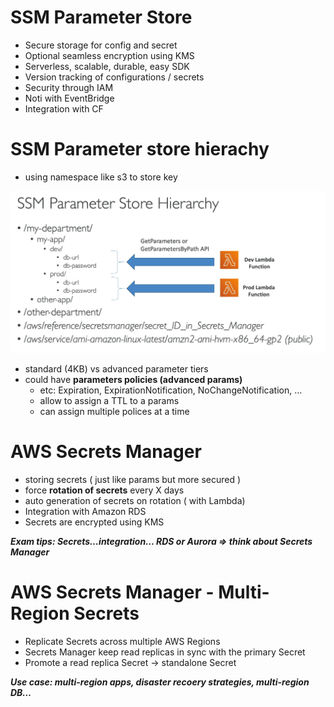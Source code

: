 # SSM Parameter Store

- Secure storage for config and secret
- Optional seamless encryption using KMS
- Serverless, scalable, durable, easy SDK
- Version tracking of configurations / secrets
- Security through IAM
- Noti with EventBridge
- Integration with CF

# SSM Parameter store hierachy

- using namespace like s3 to store key

![image.png](AWS%20Solution%20Architect/SAA-C03%20Notes/SSM%20Parameter%20Store%20188d3d175d238031aa10cfafb8662098/image.png)

- standard (4KB) vs advanced parameter tiers
- could have **parameters policies (advanced params)**
    - etc: Expiration, ExpirationNotification, NoChangeNotification, …
    - allow to assign a TTL to a params
    - can assign multiple polices at a time

# AWS Secrets Manager

- storing secrets ( just like params but more secured )
- force **rotation of secrets** every X days
- auto generation of secrets on rotation ( with Lambda)
- Integration with Amazon RDS
- Secrets are encrypted using KMS

***Exam tips: Secrets…integration… RDS or Aurora ⇒ think about Secrets Manager***

# AWS Secrets Manager - Multi-Region Secrets

- Replicate Secrets across multiple AWS Regions
- Secrets Manager keep read replicas in sync with the primary Secret
- Promote a read replica Secret → standalone Secret

***Use case: multi-region apps, disaster recoery strategies, multi-region DB…***